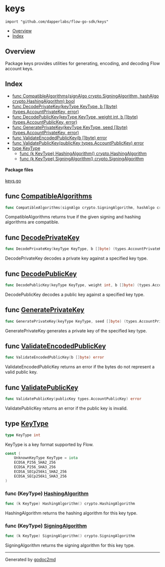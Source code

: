 

# keys
`import "github.com/dapperlabs/flow-go-sdk/keys"`

* [Overview](#pkg-overview)
* [Index](#pkg-index)

## <a name="pkg-overview">Overview</a>
Package keys provides utilities for generating, encoding, and decoding Flow account keys.




## <a name="pkg-index">Index</a>
* [func CompatibleAlgorithms(signAlgo crypto.SigningAlgorithm, hashAlgo crypto.HashingAlgorithm) bool](#CompatibleAlgorithms)
* [func DecodePrivateKey(keyType KeyType, b []byte) (types.AccountPrivateKey, error)](#DecodePrivateKey)
* [func DecodePublicKey(keyType KeyType, weight int, b []byte) (types.AccountPublicKey, error)](#DecodePublicKey)
* [func GeneratePrivateKey(keyType KeyType, seed []byte) (types.AccountPrivateKey, error)](#GeneratePrivateKey)
* [func ValidateEncodedPublicKey(b []byte) error](#ValidateEncodedPublicKey)
* [func ValidatePublicKey(publicKey types.AccountPublicKey) error](#ValidatePublicKey)
* [type KeyType](#KeyType)
  * [func (k KeyType) HashingAlgorithm() crypto.HashingAlgorithm](#KeyType.HashingAlgorithm)
  * [func (k KeyType) SigningAlgorithm() crypto.SigningAlgorithm](#KeyType.SigningAlgorithm)


#### <a name="pkg-files">Package files</a>
[keys.go](https://github.com/dapperlabs/flow-go/tree/master/sdk/keys/keys.go)





## <a name="CompatibleAlgorithms">func</a> [CompatibleAlgorithms](https://github.com/dapperlabs/flow-go/tree/master/sdk/keys/keys.go?s=3297:3395#L113)
``` go
func CompatibleAlgorithms(signAlgo crypto.SigningAlgorithm, hashAlgo crypto.HashingAlgorithm) bool
```
CompatibleAlgorithms returns true if the given signing and hashing algorithms are compatible.



## <a name="DecodePrivateKey">func</a> [DecodePrivateKey](https://github.com/dapperlabs/flow-go/tree/master/sdk/keys/keys.go?s=1680:1761#L61)
``` go
func DecodePrivateKey(keyType KeyType, b []byte) (types.AccountPrivateKey, error)
```
DecodePrivateKey decodes a private key against a specified key type.



## <a name="DecodePublicKey">func</a> [DecodePublicKey](https://github.com/dapperlabs/flow-go/tree/master/sdk/keys/keys.go?s=2124:2215#L75)
``` go
func DecodePublicKey(keyType KeyType, weight int, b []byte) (types.AccountPublicKey, error)
```
DecodePublicKey decodes a public key against a specified key type.



## <a name="GeneratePrivateKey">func</a> [GeneratePrivateKey](https://github.com/dapperlabs/flow-go/tree/master/sdk/keys/keys.go?s=1224:1310#L47)
``` go
func GeneratePrivateKey(keyType KeyType, seed []byte) (types.AccountPrivateKey, error)
```
GeneratePrivateKey generates a private key of the specified key type.



## <a name="ValidateEncodedPublicKey">func</a> [ValidateEncodedPublicKey](https://github.com/dapperlabs/flow-go/tree/master/sdk/keys/keys.go?s=2616:2661#L90)
``` go
func ValidateEncodedPublicKey(b []byte) error
```
ValidateEncodedPublicKey returns an error if the bytes do not represent a valid public key.



## <a name="ValidatePublicKey">func</a> [ValidatePublicKey](https://github.com/dapperlabs/flow-go/tree/master/sdk/keys/keys.go?s=2901:2963#L100)
``` go
func ValidatePublicKey(publicKey types.AccountPublicKey) error
```
ValidatePublicKey returns an error if the public key is invalid.




## <a name="KeyType">type</a> [KeyType](https://github.com/dapperlabs/flow-go/tree/master/sdk/keys/keys.go?s=278:294#L12)
``` go
type KeyType int
```
KeyType is a key format supported by Flow.


``` go
const (
    UnknownKeyType KeyType = iota
    ECDSA_P256_SHA2_256
    ECDSA_P256_SHA3_256
    ECDSA_SECp256k1_SHA2_256
    ECDSA_SECp256k1_SHA3_256
)
```









### <a name="KeyType.HashingAlgorithm">func</a> (KeyType) [HashingAlgorithm](https://github.com/dapperlabs/flow-go/tree/master/sdk/keys/keys.go?s=865:924#L35)
``` go
func (k KeyType) HashingAlgorithm() crypto.HashingAlgorithm
```
HashingAlgorithm returns the hashing algorithm for this key type.




### <a name="KeyType.SigningAlgorithm">func</a> (KeyType) [SigningAlgorithm](https://github.com/dapperlabs/flow-go/tree/master/sdk/keys/keys.go?s=501:560#L23)
``` go
func (k KeyType) SigningAlgorithm() crypto.SigningAlgorithm
```
SigningAlgorithm returns the signing algorithm for this key type.








- - -
Generated by [godoc2md](http://godoc.org/github.com/lanre-ade/godoc2md)
